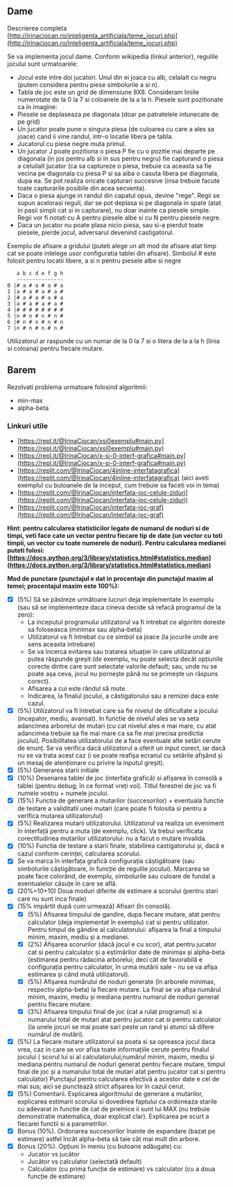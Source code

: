 ## Dame

Descrierea completa [http://irinaciocan.ro/inteligenta_artificiala/teme_jocuri.php](http://irinaciocan.ro/inteligenta_artificiala/teme_jocuri.php)

Se va implementa jocul dame. Conform wikipedia (linkul anterior), regulile jocului sunt urmatoarele:
 - Jocul este intre doi jucatori. Unul din ei joaca cu alb, celalalt cu negru (putem considera pentru piese simbolurile a si n).
 - Tabla de joc este un grid de dimensiune 8X8. Consideram liniile numerotate de la 0 la 7 si coloanele de la a la h. Piesele sunt pozitionate ca in imagine:
 - Piesele se deplaseaza pe diagonala (doar pe patratelele intunecate de pe grid)
 - Un jucator poate pune o singura piesa (de culoarea cu care a ales sa joace) cand ii vine randul, intr-o locatie libera pe tabla.
 - Jucatorul cu piese negre muta primul.
 - Un jucator J poate pozitiona o piesa P fie cu o pozitie mai departe pe diagonala (in jos pentru alb si in sus pentru negru) fie capturand o piesa a celuilalt jucator (ca sa captureze o piesa, trebuie ca aceasta sa fie vecina pe diagonala cu piesa P si sa aiba o casuta libera pe diagonala, dupa ea. Se pot realiza oricate capturari succesive (insa trebuie facute toate capturarile posibile din acea secventa).
 - Daca o piesa ajunge in randul din capatul opus, devine "rege". Regii se supun acelorasi reguli, dar se pot deplasa si pe diagonala in spate (atat in pasii simpli cat si in capturare), nu doar inainte ca piesele simple. Regii vor fi notati cu A pentru piesele albe si cu N pentru piesele negre.
 - Daca un jucator nu poate plasa nicio piesa, sau si-a pierdut toate piesele, pierde jocul, adversarul devenind castigatorul.

Exemplu de afisare a gridului (puteti alege un alt mod de afisare atat timp cat se poate intelege usor configuratia tablei din afisare). Simbolul # este folosit pentru locatii libere, a si n pentru piesele albe si negre
```
   a b c d e f g h
   ---------------
0 |# a # a # a # a
1 |a # a # a # a #
2 |# a # a # a # a
3 |a # a # a # a #
4 |# # # # # # # #
5 |n # n # n # n #
6 |# n # n # n # n
7 |n # n # n # n #
```

Utilizatorul ar raspunde cu un numar de la 0 la 7 si o litera de la a la h (linia si coloana) pentru fiecare mutare.

## Barem

Rezolvati problema urmatoare folosind algoritmii:

 - min-max
 - alpha-beta

### Linkuri utile

 - [https://repl.it/@IrinaCiocan/xsi0exemplu#main.py](https://repl.it/@IrinaCiocan/xsi0exemplu#main.py)
 - [https://repl.it/@IrinaCiocan/x-si-0-interf-grafica#main.py](https://repl.it/@IrinaCiocan/x-si-0-interf-grafica#main.py)
 - [https://replit.com/@IrinaCiocan/4inline-interfatagrafica](https://replit.com/@IrinaCiocan/4inline-interfatagrafica) (aici aveti exemplul cu butoanele de la inceput, cum trebuie sa faceti voi in tema)
 - [https://replit.com/@IrinaCiocan/interfata-joc-celule-ziduri](https://replit.com/@IrinaCiocan/interfata-joc-celule-ziduri)
 - [https://replit.com/@IrinaCiocan/interfata-joc-graf](https://replit.com/@IrinaCiocan/interfata-joc-graf)

**Hint: pentru calcularea statisticilor legate de numarul de noduri si de timpi, veti face cate un vector pentru fiecare tip de date (un vector cu toti timpii, un vector cu toate numerele de noduri).
Pentru calcularea medianei puteti folosi: [https://docs.python.org/3/library/statistics.html#statistics.median](https://docs.python.org/3/library/statistics.html#statistics.median)**

**Mod de punctare (punctajul e dat in procentaje din punctajul maxim al temei; procentajul maxim este 100%):**

 - [x] (5%) Să se păstreze următoare lucruri deja implementate în exemplu (sau să se implementeze daca cineva decide să refacă programul de la zero):
   - La inceputul programului utilizatorul va fi intrebat ce algoritm doreste sa foloseasca (minimax sau alpha-beta)
   - Utilizatorul va fi întrebat cu ce simbol sa joace (la jocurile unde are sens aceasta intrebare)
   - Se va încerca evitarea sau tratarea situației în care utilizatorul ar putea răspunde greșit (de exemplu, nu poate selecta decât opțiunile corecte dintre care sunt selectate valorile default; sau, unde nu se poate așa ceva, jocul nu pornește până nu se primește un răspuns corect).
   - Afisarea a cui este rândul să mute. 
   - Indicarea, la finalul jocului, a câstigatorului sau a remizei daca este cazul.
 - [X] (5%) Utilizatorul va fi întrebat care sa fie nivelul de dificultate a jocului (incepator, mediu, avansat). In functie de nivelul ales se va seta adancimea arborelui de mutari (cu cat nivelul ales e mai mare, cu atat adancimea trebuie sa fie mai mare ca sa fie mai precisa predictia jocului). Posibilitatea utilizatorului de a face eventuale alte setări cerute de enunț. Se va verifica dacă utilizatorul a oferit un input corect, iar dacă nu se va trata acest caz (i se poate reafișa ecranul cu setările afișând și un mesaj de atenționare cu privire la inputul greșit).
 - [x] (5%) Generarea starii initiale
 - [x] (10%) Desenarea tablei de joc (interfața grafică) si afișarea în consolă a tablei (pentru debug; în ce format vreți voi). Titlul ferestrei de joc va fi numele vostru + numele jocului.
 - [x] (15%) Functia de generare a mutarilor (succesorilor) + eventuala functie de testare a validitatii unei mutari (care poate fi folosita si pentru a verifica mutarea utilizatorului)
 - [x] (5%) Realizarea mutarii utilizatorului. Utilizatorul va realiza un eveniment în interfață pentru a muta (de exemplu, click). Va trebui verificata corectitudinea mutarilor utilizatorului: nu a facut o mutare invalida.
 - [x] (10%) Functia de testare a starii finale, stabilirea castigatorului și, dacă e cazul conform cerinței, calcularea scorului.
 - [x] Se va marca în interfața grafică configurația câștigătoare (sau simbolurile câștigătoare, în funcție de regulile jocului). Marcarea se poate face colorând, de exemplu, simbolurile sau culoare de fundal a eventualelor căsuțe în care se află.
 - [x] (20%=10+10) Doua moduri diferite de estimare a scorului (pentru stari care nu sunt inca finale)
 - [x] (15% impărtit după cum urmează) Afisari (în consolă).
   - [x] (5%) Afisarea timpului de gandire, dupa fiecare mutare, atat pentru calculator (deja implementat în exemplu) cat si pentru utilizator. Pentru timpul de găndire al calculatorului: afișarea la final a timpului minim, maxim, mediu și a medianei.
   - [x] (2%) Afișarea scorurilor (dacă jocul e cu scor), atat pentru jucator cat si pentru calculator și a estimărilor date de minimax și alpha-beta (estimarea pentru rădacina arborelui; deci cât de favorabilă e configurația pentru calculator, în urma mutării sale - nu se va afișa estimarea și când mută utilizatorul).
   - [x] (5%) Afișarea numărului de noduri generate (în arborele minimax, respectiv alpha-beta) la fiecare mutare. La final se va afișa numărul minim, maxim, mediu și mediana pentru numarul de noduri generat pentru fiecare mutare.
   - [x] (3%) Afisarea timpului final de joc (cat a rulat programul) si a numarului total de mutari atat pentru jucator cat si pentru calculator (la unele jocuri se mai poate sari peste un rand și atunci să difere numărul de mutări).
 - [x] (5%) La fiecare mutare utilizatorul sa poata si sa opreasca jocul daca vrea, caz in care se vor afisa toate informațiile cerute pentru finalul jocului ( scorul lui si al calculatorului,numărul minim, maxim, mediu și mediana pentru numarul de noduri generat pentru fiecare mutare, timpul final de joc și a numarului total de mutari atat pentru jucator cat si pentru calculator) Punctajul pentru calcularea efectivă a acestor date e cel de mai sus; aici se punctează strict afișarea lor în cazul cerut.
 - [x] (5%) Comentarii. Explicarea algoritmului de generare a mutarilor, explicarea estimarii scorului si dovedirea faptului ca ordoneaza starile cu adevarat in functie de cat de prielnice ii sunt lui MAX (nu trebuie demonstratie matematica, doar explicat clar). Explicarea pe scurt a fiecarei functii si a parametrilor.
 - [x] Bonus (10%). Ordonarea succesorilor înainte de expandare (bazat pe estimare) astfel încât alpha-beta să taie cât mai mult din arbore.
 - [x] Bonus (20%). Opțiuni în meniu (cu butoane adăugate) cu:
   - Jucator vs jucător
   - Jucător vs calculator (selectată default)
   - Calculator (cu prima funcție de estimare) vs calculator (cu a doua funcție de estimare)
